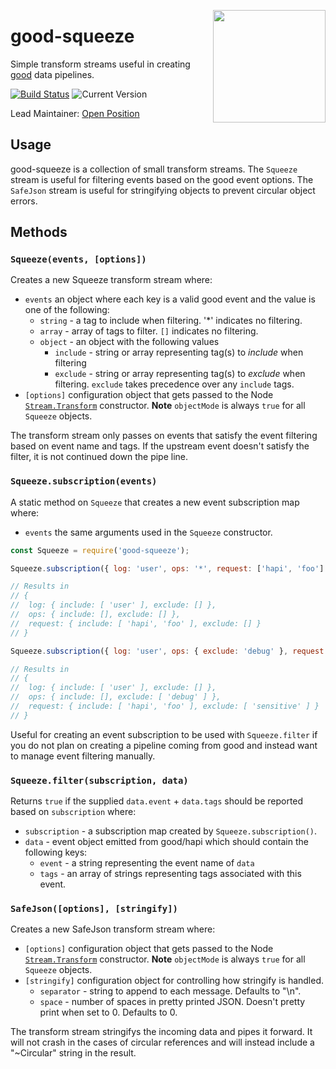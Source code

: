 <a href="http://hapijs.com"><img src="https://raw.githubusercontent.com/hapijs/assets/master/images/family.png" width="180px" align="right" /></a>

# good-squeeze

Simple transform streams useful in creating [good](https://github.com/hapijs/good) data pipelines.

[![Build Status](https://travis-ci.org/hapijs/good-squeeze.svg?branch=master&style=flat)](https://travis-ci.org/hapijs/good-squeeze)
![Current Version](https://img.shields.io/npm/v/good-squeeze.svg?style=flat)

Lead Maintainer: [Open Position](https://github.com/hapijs/good-squeeze/issues/29)

## Usage

good-squeeze is a collection of small transform streams. The `Squeeze` stream is useful for filtering events based on the good event options. The `SafeJson` stream is useful for stringifying objects to prevent circular object errors.

## Methods

### `Squeeze(events, [options])`

Creates a new Squeeze transform stream where:

- `events` an object where each key is a valid good event and the value is one of the following:
    - `string` - a tag to include when filtering. '*' indicates no filtering.
    - `array` - array of tags to filter. `[]` indicates no filtering.
    - `object` - an object with the following values
        - `include` - string or array representing tag(s) to *include* when filtering
        - `exclude` - string or array representing tag(s) to *exclude* when filtering. `exclude` takes precedence over any `include` tags. 
- `[options]` configuration object that gets passed to the Node [`Stream.Transform`](http://nodejs.org/api/stream.html#stream_class_stream_transform) constructor. **Note** `objectMode` is always `true` for all `Squeeze` objects.

The transform stream only passes on events that satisfy the event filtering based on event name and tags. If the upstream event doesn't satisfy the filter, it is not continued down the pipe line.

### `Squeeze.subscription(events)`

A static method on `Squeeze` that creates a new event subscription map where:

- `events` the same arguments used in the `Squeeze` constructor.

```js
const Squeeze = require('good-squeeze');

Squeeze.subscription({ log: 'user', ops: '*', request: ['hapi', 'foo'] });

// Results in
// {
//  log: { include: [ 'user' ], exclude: [] },
//  ops: { include: [], exclude: [] },
//  request: { include: [ 'hapi', 'foo' ], exclude: [] } 
// }

Squeeze.subscription({ log: 'user', ops: { exclude: 'debug' }, request: { include: ['hapi', 'foo'], exclude: 'sensitive' } });

// Results in
// {
//  log: { include: [ 'user' ], exclude: [] },
//  ops: { include: [], exclude: [ 'debug' ] },
//  request: { include: [ 'hapi', 'foo' ], exclude: [ 'sensitive' ] }
// }
```

Useful for creating an event subscription to be used with `Squeeze.filter` if you do not plan on creating a pipeline coming from good and instead want to manage event filtering manually.


### `Squeeze.filter(subscription, data)`

Returns `true` if the supplied `data.event` + `data.tags` should be reported based on `subscription` where:

- `subscription` - a subscription map created by `Squeeze.subscription()`.
- `data` - event object emitted from good/hapi which should contain the following keys:
    - `event` - a string representing the event name of `data`
    - `tags` - an array of strings representing tags associated with this event.

### `SafeJson([options], [stringify])`

Creates a new SafeJson transform stream where:

- `[options]` configuration object that gets passed to the Node [`Stream.Transform`](http://nodejs.org/api/stream.html#stream_class_stream_transform) constructor. **Note** `objectMode` is always `true` for all `Squeeze` objects.
- `[stringify]` configuration object for controlling how stringify is handled.
    - `separator` - string to append to each message. Defaults to "\n".
    - `space` - number of spaces in pretty printed JSON. Doesn't pretty print when set to 0. Defaults to 0.

The transform stream stringifys the incoming data and pipes it forward. It will not crash in the cases of circular references and will instead include a "~Circular" string in the result.
